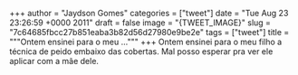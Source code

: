 
+++
author = "Jaydson Gomes"
categories = ["tweet"]
date = "Tue Aug 23 23:26:59 +0000 2011"
draft = false
image = "{TWEET_IMAGE}"
slug = "7c64685fbcc27b851eaba3b82d56d27980e9be2e"
tags = ["tweet"]
title = """Ontem ensinei para o meu ..."""
+++
Ontem ensinei para o meu filho a técnica de peido embaixo das cobertas. Mal posso esperar pra ver ele aplicar com a mãe dele.
